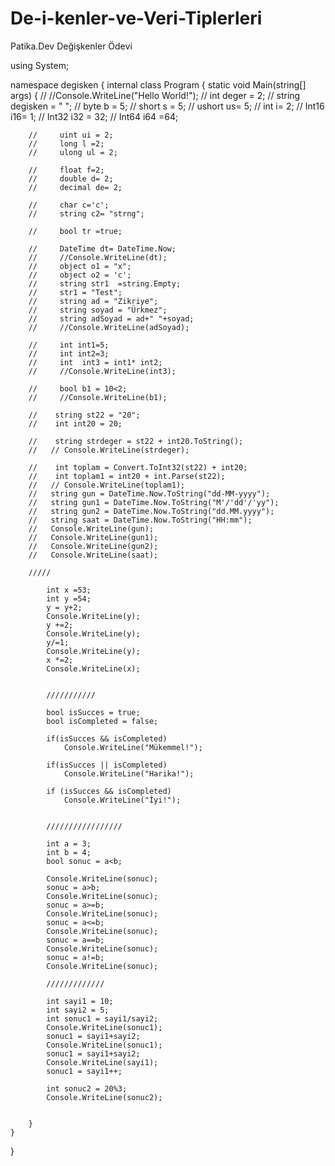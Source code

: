 # De-i-kenler-ve-Veri-Tiplerleri
Patika.Dev Değişkenler Ödevi 

using System;

namespace degisken 
{
    internal class Program
    {
        static void Main(string[] args)
        {
        //     //Console.WriteLine("Hello World!");
        //     int deger = 2;
        //     string degisken = " ";
        //     byte b = 5;
        //     short s = 5;
        //     ushort us= 5;
        //     int i= 2;
        //     Int16 i16= 1;
        //     Int32 i32 = 32;
        //     Int64 i64 =64;

        //     uint ui = 2;
        //     long l =2;
        //     ulong ul = 2;
            
        //     float f=2;
        //     double d= 2;
        //     decimal de= 2;

        //     char c='c';
        //     string c2= "strng";

        //     bool tr =true;  

        //     DateTime dt= DateTime.Now;
        //     //Console.WriteLine(dt);
        //     object o1 = "x";
        //     object o2 = 'c';
        //     string str1  =string.Empty;
        //     str1 = "Test";
        //     string ad = "Zikriye";
        //     string soyad = "Ürkmez";
        //     string adSoyad = ad+" "+soyad;
        //     //Console.WriteLine(adSoyad);
            
        //     int int1=5;
        //     int int2=3;
        //     int  int3 = int1* int2;
        //     //Console.WriteLine(int3);

        //     bool b1 = 10<2;
        //     //Console.WriteLine(b1);

        //    string st22 = "20";
        //    int int20 = 20;

        //    string strdeger = st22 + int20.ToString();
        //   // Console.WriteLine(strdeger);

        //    int toplam = Convert.ToInt32(st22) + int20;
        //    int toplam1 = int20 + int.Parse(st22);
        //   // Console.WriteLine(toplam1);
        //   string gun = DateTime.Now.ToString("dd-MM-yyyy");
        //   string gun1 = DateTime.Now.ToString("M'/'dd'/'yy");
        //   string gun2 = DateTime.Now.ToString("dd.MM.yyyy");
        //   string saat = DateTime.Now.ToString("HH:mm");
        //   Console.WriteLine(gun);
        //   Console.WriteLine(gun1);
        //   Console.WriteLine(gun2);
        //   Console.WriteLine(saat);

        /////

            int x =53;
            int y =54;
            y = y+2;
            Console.WriteLine(y);
            y +=2;
            Console.WriteLine(y);
            y/=1;
            Console.WriteLine(y);
            x *=2;
            Console.WriteLine(x);


            ///////////

            bool isSucces = true;
            bool isCompleted = false;

            if(isSucces && isCompleted)
                Console.WriteLine("Mükemmel!");

            if(isSucces || isCompleted)
                Console.WriteLine("Harika!");
            
            if (isSucces && isCompleted)
                Console.WriteLine("İyi!");

        
            /////////////////

            int a = 3;
            int b = 4;
            bool sonuc = a<b; 

            Console.WriteLine(sonuc);
            sonuc = a>b;
            Console.WriteLine(sonuc);
            sonuc = a>=b;
            Console.WriteLine(sonuc);
            sonuc = a<=b;
            Console.WriteLine(sonuc);
            sonuc = a==b;
            Console.WriteLine(sonuc);
            sonuc = a!=b;
            Console.WriteLine(sonuc);

            /////////////

            int sayi1 = 10;
            int sayi2 = 5;
            int sonuc1 = sayi1/sayi2;
            Console.WriteLine(sonuc1);
            sonuc1 = sayi1+sayi2;
            Console.WriteLine(sonuc1);
            sonuc1 = sayi1+sayi2;
            Console.WriteLine(sayi1);
            sonuc1 = sayi1++;

            int sonuc2 = 20%3;
            Console.WriteLine(sonuc2);


        }
    }
}
